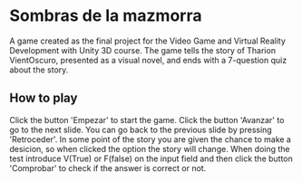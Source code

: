 # Sombras de la mazmorra

A game created as the final project for the Video Game and Virtual Reality Development with Unity 3D course.
The game tells the story of Tharion VientOscuro, presented as a visual novel, and ends with a 7-question quiz about the story.

## How to play
Click the button 'Empezar' to start the game. Click the button 'Avanzar' to go to the next slide. You can go back to the previous slide by pressing 'Retroceder'.
In some point of the story you are given the chance to make a desicion, so when clicked the option the story will change.
When doing the test introduce V(True) or F(false) on the input field and then click the button 'Comprobar' to check if the answer is correct or not.
